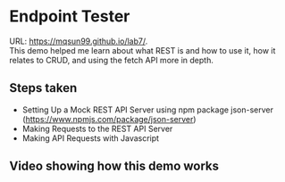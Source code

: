 # Endpoint Tester
URL: https://mqsun99.github.io/lab7/.   
This demo helped me learn about what REST is and how to use it, how it relates to CRUD, and using the fetch API more in depth.  
## Steps taken
- Setting Up a Mock REST API Server using npm package json-server (https://www.npmjs.com/package/json-server)
- Making Requests to the REST API Server
- Making API Requests with Javascript

## Video showing how this demo works



